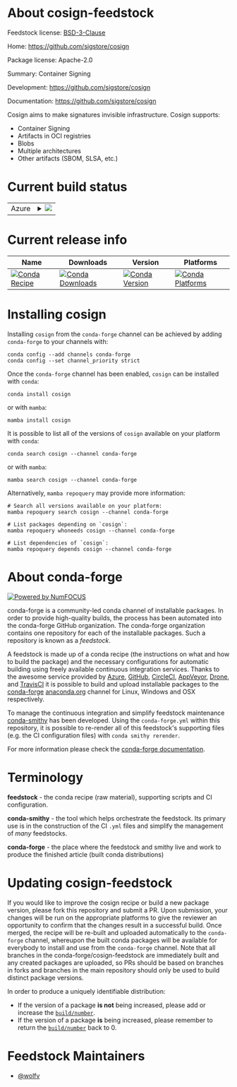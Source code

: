 About cosign-feedstock
======================

Feedstock license: [BSD-3-Clause](https://github.com/conda-forge/cosign-feedstock/blob/main/LICENSE.txt)

Home: https://github.com/sigstore/cosign

Package license: Apache-2.0

Summary: Container Signing

Development: https://github.com/sigstore/cosign

Documentation: https://github.com/sigstore/cosign

Cosign aims to make signatures invisible infrastructure. 
Cosign supports:
- Container Signing
- Artifacts in OCI registries
- Blobs
- Multiple architectures
- Other artifacts (SBOM, SLSA, etc.)

Current build status
====================


<table>
    
  <tr>
    <td>Azure</td>
    <td>
      <details>
        <summary>
          <a href="https://dev.azure.com/conda-forge/feedstock-builds/_build/latest?definitionId=25939&branchName=main">
            <img src="https://dev.azure.com/conda-forge/feedstock-builds/_apis/build/status/cosign-feedstock?branchName=main">
          </a>
        </summary>
        <table>
          <thead><tr><th>Variant</th><th>Status</th></tr></thead>
          <tbody><tr>
              <td>linux_64</td>
              <td>
                <a href="https://dev.azure.com/conda-forge/feedstock-builds/_build/latest?definitionId=25939&branchName=main">
                  <img src="https://dev.azure.com/conda-forge/feedstock-builds/_apis/build/status/cosign-feedstock?branchName=main&jobName=linux&configuration=linux%20linux_64_" alt="variant">
                </a>
              </td>
            </tr><tr>
              <td>linux_aarch64</td>
              <td>
                <a href="https://dev.azure.com/conda-forge/feedstock-builds/_build/latest?definitionId=25939&branchName=main">
                  <img src="https://dev.azure.com/conda-forge/feedstock-builds/_apis/build/status/cosign-feedstock?branchName=main&jobName=linux&configuration=linux%20linux_aarch64_" alt="variant">
                </a>
              </td>
            </tr><tr>
              <td>osx_64</td>
              <td>
                <a href="https://dev.azure.com/conda-forge/feedstock-builds/_build/latest?definitionId=25939&branchName=main">
                  <img src="https://dev.azure.com/conda-forge/feedstock-builds/_apis/build/status/cosign-feedstock?branchName=main&jobName=osx&configuration=osx%20osx_64_" alt="variant">
                </a>
              </td>
            </tr><tr>
              <td>osx_arm64</td>
              <td>
                <a href="https://dev.azure.com/conda-forge/feedstock-builds/_build/latest?definitionId=25939&branchName=main">
                  <img src="https://dev.azure.com/conda-forge/feedstock-builds/_apis/build/status/cosign-feedstock?branchName=main&jobName=osx&configuration=osx%20osx_arm64_" alt="variant">
                </a>
              </td>
            </tr><tr>
              <td>win_64</td>
              <td>
                <a href="https://dev.azure.com/conda-forge/feedstock-builds/_build/latest?definitionId=25939&branchName=main">
                  <img src="https://dev.azure.com/conda-forge/feedstock-builds/_apis/build/status/cosign-feedstock?branchName=main&jobName=win&configuration=win%20win_64_" alt="variant">
                </a>
              </td>
            </tr>
          </tbody>
        </table>
      </details>
    </td>
  </tr>
</table>

Current release info
====================

| Name | Downloads | Version | Platforms |
| --- | --- | --- | --- |
| [![Conda Recipe](https://img.shields.io/badge/recipe-cosign-green.svg)](https://anaconda.org/conda-forge/cosign) | [![Conda Downloads](https://img.shields.io/conda/dn/conda-forge/cosign.svg)](https://anaconda.org/conda-forge/cosign) | [![Conda Version](https://img.shields.io/conda/vn/conda-forge/cosign.svg)](https://anaconda.org/conda-forge/cosign) | [![Conda Platforms](https://img.shields.io/conda/pn/conda-forge/cosign.svg)](https://anaconda.org/conda-forge/cosign) |

Installing cosign
=================

Installing `cosign` from the `conda-forge` channel can be achieved by adding `conda-forge` to your channels with:

```
conda config --add channels conda-forge
conda config --set channel_priority strict
```

Once the `conda-forge` channel has been enabled, `cosign` can be installed with `conda`:

```
conda install cosign
```

or with `mamba`:

```
mamba install cosign
```

It is possible to list all of the versions of `cosign` available on your platform with `conda`:

```
conda search cosign --channel conda-forge
```

or with `mamba`:

```
mamba search cosign --channel conda-forge
```

Alternatively, `mamba repoquery` may provide more information:

```
# Search all versions available on your platform:
mamba repoquery search cosign --channel conda-forge

# List packages depending on `cosign`:
mamba repoquery whoneeds cosign --channel conda-forge

# List dependencies of `cosign`:
mamba repoquery depends cosign --channel conda-forge
```


About conda-forge
=================

[![Powered by
NumFOCUS](https://img.shields.io/badge/powered%20by-NumFOCUS-orange.svg?style=flat&colorA=E1523D&colorB=007D8A)](https://numfocus.org)

conda-forge is a community-led conda channel of installable packages.
In order to provide high-quality builds, the process has been automated into the
conda-forge GitHub organization. The conda-forge organization contains one repository
for each of the installable packages. Such a repository is known as a *feedstock*.

A feedstock is made up of a conda recipe (the instructions on what and how to build
the package) and the necessary configurations for automatic building using freely
available continuous integration services. Thanks to the awesome service provided by
[Azure](https://azure.microsoft.com/en-us/services/devops/), [GitHub](https://github.com/),
[CircleCI](https://circleci.com/), [AppVeyor](https://www.appveyor.com/),
[Drone](https://cloud.drone.io/welcome), and [TravisCI](https://travis-ci.com/)
it is possible to build and upload installable packages to the
[conda-forge](https://anaconda.org/conda-forge) [anaconda.org](https://anaconda.org/)
channel for Linux, Windows and OSX respectively.

To manage the continuous integration and simplify feedstock maintenance
[conda-smithy](https://github.com/conda-forge/conda-smithy) has been developed.
Using the ``conda-forge.yml`` within this repository, it is possible to re-render all of
this feedstock's supporting files (e.g. the CI configuration files) with ``conda smithy rerender``.

For more information please check the [conda-forge documentation](https://conda-forge.org/docs/).

Terminology
===========

**feedstock** - the conda recipe (raw material), supporting scripts and CI configuration.

**conda-smithy** - the tool which helps orchestrate the feedstock.
                   Its primary use is in the construction of the CI ``.yml`` files
                   and simplify the management of *many* feedstocks.

**conda-forge** - the place where the feedstock and smithy live and work to
                  produce the finished article (built conda distributions)


Updating cosign-feedstock
=========================

If you would like to improve the cosign recipe or build a new
package version, please fork this repository and submit a PR. Upon submission,
your changes will be run on the appropriate platforms to give the reviewer an
opportunity to confirm that the changes result in a successful build. Once
merged, the recipe will be re-built and uploaded automatically to the
`conda-forge` channel, whereupon the built conda packages will be available for
everybody to install and use from the `conda-forge` channel.
Note that all branches in the conda-forge/cosign-feedstock are
immediately built and any created packages are uploaded, so PRs should be based
on branches in forks and branches in the main repository should only be used to
build distinct package versions.

In order to produce a uniquely identifiable distribution:
 * If the version of a package **is not** being increased, please add or increase
   the [``build/number``](https://docs.conda.io/projects/conda-build/en/latest/resources/define-metadata.html#build-number-and-string).
 * If the version of a package **is** being increased, please remember to return
   the [``build/number``](https://docs.conda.io/projects/conda-build/en/latest/resources/define-metadata.html#build-number-and-string)
   back to 0.

Feedstock Maintainers
=====================

* [@wolfv](https://github.com/wolfv/)

